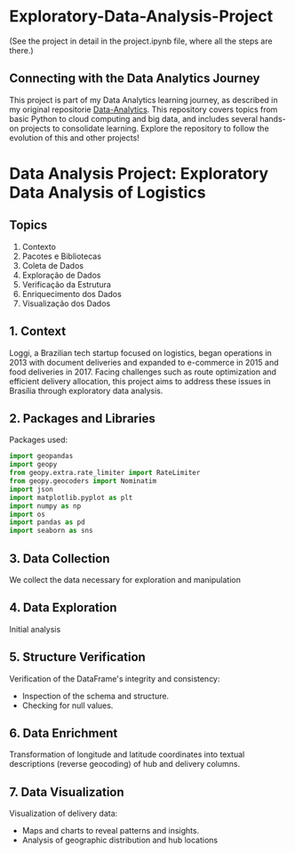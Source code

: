 # Exploratory-Data-Analysis-Project

(See the project in detail in the project.ipynb file, where all the steps are there.)

## Connecting with the Data Analytics Journey

This project is part of my Data Analytics learning journey, as described in my original repositorie [Data-Analytics](https://github.com/lgurgel1/Data-Analytics). This repository covers topics from basic Python to cloud computing and big data, and includes several hands-on projects to consolidate learning. Explore the repository to follow the evolution of this and other projects!

# Data Analysis Project: Exploratory Data Analysis of Logistics

## Topics
1. Contexto
2. Pacotes e Bibliotecas
3. Coleta de Dados
4. Exploração de Dados
5. Verificação da Estrutura
6. Enriquecimento dos Dados
7. Visualização dos Dados

## 1. Context
Loggi, a Brazilian tech startup focused on logistics, began operations in 2013 with document deliveries and expanded to e-commerce in 2015 and food deliveries in 2017. Facing challenges such as route optimization and efficient delivery allocation, this project aims to address these issues in Brasília through exploratory data analysis.

## 2. Packages and Libraries
Packages used:
```python
import geopandas
import geopy
from geopy.extra.rate_limiter import RateLimiter
from geopy.geocoders import Nominatim
import json
import matplotlib.pyplot as plt
import numpy as np
import os
import pandas as pd
import seaborn as sns
```
## 3. Data Collection
We collect the data necessary for exploration and manipulation

## 4. Data Exploration
Initial analysis

## 5. Structure Verification

Verification of the DataFrame's integrity and consistency:
<ul>
<li>Inspection of the schema and structure.</li>
<li>Checking for null values.</li>
</ul>

## 6. Data Enrichment
Transformation of longitude and latitude coordinates into textual descriptions (reverse geocoding) of hub and delivery columns.

## 7. Data Visualization
Visualization of delivery data:
<ul>
<li>Maps and charts to reveal patterns and insights.</li>
<li>Analysis of geographic distribution and hub locations</li>
</ul>
